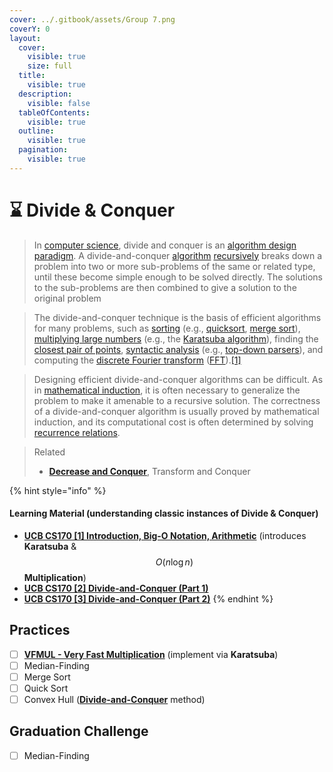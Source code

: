```yaml
---
cover: ../.gitbook/assets/Group 7.png
coverY: 0
layout:
  cover:
    visible: true
    size: full
  title:
    visible: true
  description:
    visible: false
  tableOfContents:
    visible: true
  outline:
    visible: true
  pagination:
    visible: true
---
```


# ⌛ Divide & Conquer

> In [computer science](https://en.wikipedia.org/wiki/Computer\_science), divide and conquer is an [algorithm design paradigm](https://en.wikipedia.org/wiki/Algorithm\_design\_paradigm). A divide-and-conquer [algorithm](https://en.wikipedia.org/wiki/Algorithm) [recursively](https://en.wikipedia.org/wiki/Recursion\_\(computer\_science\)) breaks down a problem into two or more sub-problems of the same or related type, until these become simple enough to be solved directly. The solutions to the sub-problems are then combined to give a solution to the original problem

> The divide-and-conquer technique is the basis of efficient algorithms for many problems, such as [sorting](https://en.wikipedia.org/wiki/Sorting\_algorithm) (e.g., [quicksort](https://en.wikipedia.org/wiki/Quicksort), [merge sort](https://en.wikipedia.org/wiki/Merge\_sort)), [multiplying large numbers](https://en.wikipedia.org/wiki/Multiplication\_algorithm) (e.g., the [Karatsuba algorithm](https://en.wikipedia.org/wiki/Karatsuba\_algorithm)), finding the [closest pair of points](https://en.wikipedia.org/wiki/Closest\_pair\_of\_points\_problem), [syntactic analysis](https://en.wikipedia.org/wiki/Syntactic\_analysis) (e.g., [top-down parsers](https://en.wikipedia.org/wiki/Top-down\_parser)), and computing the [discrete Fourier transform](https://en.wikipedia.org/wiki/Discrete\_Fourier\_transform) ([FFT](https://en.wikipedia.org/wiki/Fast\_Fourier\_transform)).[\[1\]](https://en.wikipedia.org/wiki/Divide-and-conquer\_algorithm#cite\_note-1)

> Designing efficient divide-and-conquer algorithms can be difficult. As in [mathematical induction](https://en.wikipedia.org/wiki/Mathematical\_induction), it is often necessary to generalize the problem to make it amenable to a recursive solution. The correctness of a divide-and-conquer algorithm is usually proved by mathematical induction, and its computational cost is often determined by solving [recurrence relations](https://en.wikipedia.org/wiki/Recurrence\_relation).

> Related
>
> * [**Decrease and Conquer**](https://erode-sengunthar.ac.in/wp-content/uploads/2023/07/DECREASE-AND-CONQUER-TECHNIQUE-1-3.pdf), Transform and Conquer

{% hint style="info" %}
#### Learning Material (understanding classic instances of Divide & Conquer)

* [**UCB CS170 \[1\] Introduction, Big-O Notation, Arithmetic**](https://www.bilibili.com/video/BV1BU4y1b7RK?p=1) (introduces **Karatsuba** & $$O(n\log n)$$ **Multiplication**)
* [**UCB CS170 \[2\] Divide-and-Conquer (Part 1)**](https://www.bilibili.com/video/BV1BU4y1b7RK?p=2)
* [**UCB CS170 \[3\] Divide-and-Conquer (Part 2)**](https://www.bilibili.com/video/BV1BU4y1b7RK?p=3\&vd\_source=9621e539f648f22172899af8f4fc2ab7)
{% endhint %}

## Practices

* [ ] [**VFMUL - Very Fast Multiplication**](https://www.spoj.com/problems/VFMUL/) (implement via **Karatsuba**)
* [ ] Median-Finding
* [ ] Merge Sort
* [ ] Quick Sort
* [ ] Convex Hull ([**Divide-and-Conquer**](https://web.ntnu.edu.tw/\~algo/ConvexHull.html) method)

## Graduation Challenge

* [ ] Median-Finding
